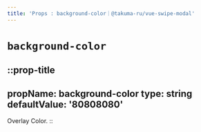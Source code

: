 ```yaml
---
title: 'Props : background-color｜@takuma-ru/vue-swipe-modal'
---
```


# `background-color`

::prop-title
---
  propName: background-color
  type: string
  defaultValue: '80808080'
---
Overlay Color.
::